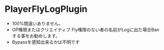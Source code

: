 # PlayerFlyLogPlugin
* 100%間違いありません。
* OP権限またはクリエイティブ Fly権限のない者の名前がLogに出た場合Banする事をお勧めします。
* Bypassを感知出来るかは不明です
